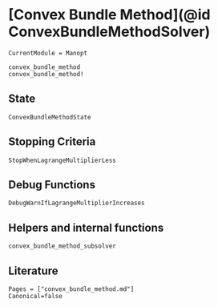 # [Convex Bundle Method](@id ConvexBundleMethodSolver)

```@meta
CurrentModule = Manopt
```

```@docs
convex_bundle_method
convex_bundle_method!
```

## State

```@docs
ConvexBundleMethodState
```

## Stopping Criteria

```@docs
StopWhenLagrangeMultiplierLess
```

## Debug Functions

```@docs
DebugWarnIfLagrangeMultiplierIncreases
```

## Helpers and internal functions

```@docs
convex_bundle_method_subsolver
```

## Literature

```@bibliography
Pages = ["convex_bundle_method.md"]
Canonical=false
```
